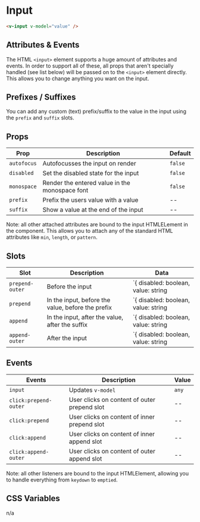 # Input

```html
<v-input v-model="value" />
```

## Attributes & Events

The HTML `<input>` element supports a huge amount of attributes and events. In order to support all of these, all props that aren't specially handled (see list below) will be passed on to the `<input>` element directly. This allows you to change anything you want on the input.

## Prefixes / Suffixes

You can add any custom (text) prefix/suffix to the value in the input using the `prefix` and `suffix` slots.

## Props
| Prop        | Description                                    | Default |
|-------------|------------------------------------------------|---------|
| `autofocus` | Autofocusses the input on render               | `false` |
| `disabled`  | Set the disabled state for the input           | `false` |
| `monospace` | Render the entered value in the monospace font | `false` |
| `prefix`    | Prefix the users value with a value            | --      |
| `suffix`    | Show a value at the end of the input           | --      |

Note: all other attached attributes are bound to the input HTMLELement in the component. This allows you to attach any of the standard HTML attributes like `min`, `length`, or `pattern`.

## Slots

| Slot            | Description                                       | Data                                             |
|-----------------|---------------------------------------------------|--------------------------------------------------|
| `prepend-outer` | Before the input                                  | `{ disabled: boolean, value: string | number; }` |
| `prepend`       | In the input, before the value, before the prefix | `{ disabled: boolean, value: string | number; }` |
| `append`        | In the input, after the value, after the suffix   | `{ disabled: boolean, value: string | number; }` |
| `append-outer`  | After the input                                   | `{ disabled: boolean, value: string | number; }` |

## Events

| Events                | Description                                  | Value |
|-----------------------|----------------------------------------------|-------|
| `input`               | Updates `v-model`                            | `any` |
| `click:prepend-outer` | User clicks on content of outer prepend slot | --    |
| `click:prepend`       | User clicks on content of inner prepend slot | --    |
| `click:append`        | User clicks on content of inner append slot  | --    |
| `click:append-outer`  | User clicks on content of outer append slot  | --    |

Note: all other listeners are bound to the input HTMLElement, allowing you to handle everything from `keydown` to `emptied`.

## CSS Variables
n/a
